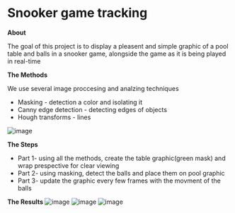 # Snooker game tracking
**About**

The goal of this project is to display a pleasent and simple graphic of a pool table and balls in a snooker game, alongside the game as it is being played in real-time


**The Methods**

We use several image proccesing and analzing techniques
* Masking - detection a color and isolating it
* Canny edge detection - detecting edges of objects 
* Hough transforms - lines
 
![image](https://user-images.githubusercontent.com/78749321/133000359-a741adab-06ea-4c4e-b508-e483103c7d3b.png)

**The Steps**
* Part 1- using all the methods, create the table graphic(green mask) and wrap prespective for clear viewing
* Part 2- using masking, detect the balls and place them on pool graphic
* Part 3- update the graphic every few frames with the movment of the balls

**The Results**
![image](https://user-images.githubusercontent.com/78749321/133000566-6982c9f4-7fc0-4b8e-bc65-7c52a581edee.png)
![image](https://user-images.githubusercontent.com/78749321/133000573-221a7542-aa06-4cb0-8a09-4b45b0e14b77.png)
![image](https://user-images.githubusercontent.com/78749321/133000624-ef19c377-af70-4ef4-990b-fd8b5109d6d2.png)


